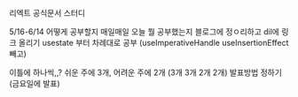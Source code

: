 리엑트 공식문서 스터디

5/16-6/14
어떻게 공부할지 
매일매일 오늘 뭘 공부했는지 블로그에 정ㅇ리하고 dil에 링크 올리기
usestate 부터 차례대로 공부 (useImperativeHandle useInsertionEffect 빼고)

이틀에 하나씩,,? 쉬운 주에 3개, 어려운 주에 2개 (3개 3개 2개 2개)
발표방법 정하기 (금요일에 발표)
